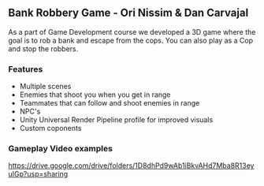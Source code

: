 ## Bank Robbery Game - Ori Nissim & Dan Carvajal
As a part of Game Development course we developed a 3D game where the goal is to rob a bank and escape from the cops.
You can also play as a Cop and stop the robbers.

### Features
* Multiple scenes
* Enemies that shoot you when you get in range
* Teammates that can follow and shoot enemies in range
* NPC's
* Unity Universal Render Pipeline profile for improved visuals
* Custom coponents

### Gameplay Video examples 
https://drive.google.com/drive/folders/1D8dhPd9wAb1iBkvAHd7Mba8R13eyuIGp?usp=sharing
